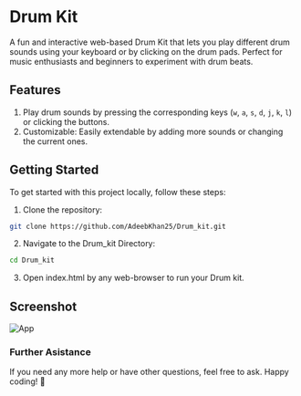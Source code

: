 # Drum Kit

A fun and interactive web-based Drum Kit that lets you play different drum sounds using your keyboard or by clicking on the drum pads. Perfect for music enthusiasts and beginners to experiment with drum beats.

## Features

1. Play drum sounds by pressing the corresponding keys (`w`, `a`, `s`, `d`, `j`, `k`, `l`) or clicking the buttons.
2. Customizable: Easily extendable by adding more sounds or changing the current ones.

## Getting Started

To get started with this project locally, follow these steps:

1. Clone the repository:
```bash
git clone https://github.com/AdeebKhan25/Drum_kit.git
```
2. Navigate to the Drum_kit Directory:
```bash
cd Drum_kit
```
3. Open index.html by any web-browser to run your Drum kit.

## Screenshot

![App](https://github.com/user-attachments/assets/8d4f29f3-ce73-4638-9643-016c346da16a)

### Further Asistance

If you need any more help or have other questions, feel free to ask. Happy coding! 🚀
